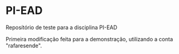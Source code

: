 # PI-EAD
Reposítório de teste para a disciplina PI-EAD

Primeira modificação feita para a demonstração, utilizando a conta "rafaresende".
